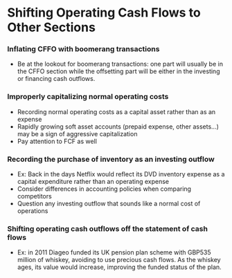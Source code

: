 # Shifting Operating Cash Flows to Other Sections

### Inflating CFFO with boomerang transactions

- Be at the lookout for boomerang transactions: one part will usually be in the CFFO section while the offsetting part will be either in the investing or financing cash outflows.

### Improperly capitalizing normal operating costs

- Recording normal operating costs as a capital asset rather than as an expense
- Rapidly growing soft asset accounts (prepaid expense, other assets...) may be a sign of aggressive capitalization
- Pay attention to FCF as well

### Recording the purchase of inventory as an investing outflow

- Ex: Back in the days Netflix would reflect its DVD inventory expense as a capital expenditure rather than an operating expense
- Consider differences in accounting policies when comparing competitors
- Question any investing outflow that sounds like a normal cost of operations

### Shifting operating cash outflows off the statement of cash flows

- Ex: in 2011 Diageo funded its UK pension plan scheme  with GBP535 million of whiskey, avoiding to use precious cash flows.  As the whiskey ages, its value would increase, improving the funded status of the plan. 